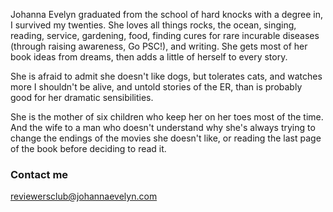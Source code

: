 Johanna Evelyn graduated from the school of hard knocks with a degree in, I survived my twenties. She loves all things rocks, the ocean, singing, reading, service, gardening, food, finding cures for rare incurable diseases (through raising awareness, Go PSC!), and writing. She gets most of her book ideas from dreams, then adds a little of herself to every story. 

She is afraid to admit she doesn't like dogs, but tolerates cats, and watches more I shouldn't be alive, and untold stories of the ER, than is probably good for her dramatic sensibilities.

She is the mother of six children who keep her on her toes most of the time. And the wife to a man who doesn't understand why she's always trying to change the endings of the movies she doesn't like, or reading the last page of the book before deciding to read it.

### Contact me

[reviewersclub@johannaevelyn.com](mailto:reviewersclub@johannaevelyn.com)